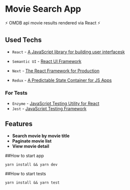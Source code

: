 # Movie Search App

⚡️ OMDB api movie results rendered via React ⚡️

## Used Techs

- `React` - [A JavaScript library for building user interfacesk](https://reactjs.org/)

- `Semantic UI` - [React UI Framework](https://react.semantic-ui.com/)

- `Next` - [The React Framework for Production](https://nextjs.org/)

- `Redux` - [A Predictable State Container for JS Apps](https://redux.js.org/)

### For Tests
- `Enzyme` - [JavaScript Testing Utility for React](https://enzymejs.github.io/enzyme/)
- `Jest` - [JavaScript Testing Framework](https://jestjs.io/)

## Features
- **Search movie by movie title**
- **Paginate movie list**
- **View movie detail**

##How to start app

````shell
yarn install && yarn dev
````

##How to start tests
````shell
yarn install && yarn test
````

